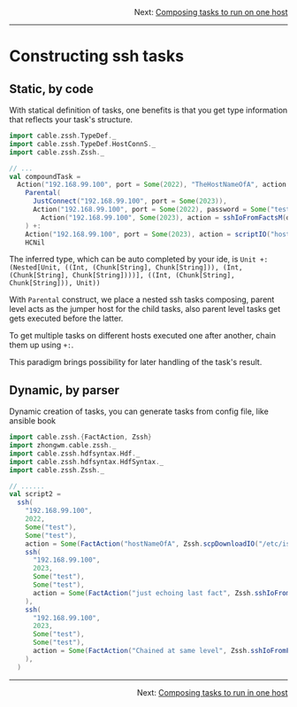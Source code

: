 <div style="text-align: right;">Next: <a href="Composing_tasks_to_run_on_one_host.md">Composing tasks to run on one host</a></div>

---

# Constructing ssh tasks

## Static, by code

With statical definition of tasks, one benefits is that you get type information that reflects your
task's structure.

```scala
import cable.zssh.TypeDef._
import cable.zssh.TypeDef.HostConnS._
import cable.zssh.Zssh._

// ...
val compoundTask =
  Action("192.168.99.100", port = Some(2022), "TheHostNameOfA", action = scriptIO("hostname")) +:
    Parental(
      JustConnect("192.168.99.100", port = Some(2023)),
      Action("192.168.99.100", port = Some(2022), password = Some("test"), action = scriptIO("hstname")) +:
        Action("192.168.99.100", Some(2023), action = sshIoFromFactsM(d => scriptIO(s"echo The last fact we got is ${d("TheHostNameOfA")}")) <*> scriptIO("echo Current host is $(hostname)"))
    ) +:
    Action("192.168.99.100", port = Some(2023), action = scriptIO("hostname")) +:
    HCNil
```

The inferred type, which can be auto completed by your ide, is `Unit +: (Nested[Unit, ((Int,
(Chunk[String], Chunk[String])), (Int, (Chunk[String], Chunk[String])))], ((Int, (Chunk[String],
Chunk[String])), Unit))`

With `Parental` construct, we place a nested ssh tasks composing, parent level acts as the jumper host for the child tasks, also
parent level tasks get gets executed before the latter.

To get multiple tasks on different hosts executed one after another, chain them up using `+:`.

This paradigm brings possibility for later handling of the task's result.

## Dynamic, by parser

Dynamic creation of tasks, you can generate tasks from config file, like ansible book

```scala
import cable.zssh.{FactAction, Zssh}
import zhongwm.cable.zssh._
import cable.zssh.hdfsyntax.Hdf._
import cable.zssh.hdfsyntax.HdfSyntax._
import cable.zssh.Zssh._

// ......
val script2 =
  ssh(
    "192.168.99.100",
    2022,
    Some("test"),
    Some("test"),
    action = Some(FactAction("hostNameOfA", Zssh.scpDownloadIO("/etc/issue") *> Zssh.scriptIO("hostname"))), // Could be set to None to opt out doing anything.
    ssh(
      "192.168.99.100",
      2023,
      Some("test"),
      Some("test"),
      action = Some(FactAction("just echoing last fact", Zssh.sshIoFromFacts(d => Zssh.scriptIO(s"echo Displaying fact value: ${d("hostNameOfA")}")))), // Could be set to None to opt out doing anything.
    ),
    ssh(
      "192.168.99.100",
      2023,
      Some("test"),
      Some("test"),
      action = Some(FactAction("Chained at same level", Zssh.sshIoFromFacts(d => Zssh.scriptIO(s"echo What we got: ${m("just echoing last fact")}")))), // Could be set to None to opt out doing anything.
    ),
  )
```

---

<div style="text-align: right;">Next: <a href="Composing_tasks_to_run_on_one_host.md">Composing tasks to run in one host</a></div>